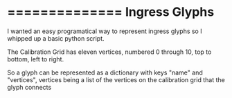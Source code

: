 ==============
Ingress Glyphs
==============

I wanted an easy programatical way to represent ingress glyphs so I whipped up a basic python script.

The Calibration Grid has eleven vertices, numbered 0 through 10, top to bottom, left to right.

So a glyph can be represented as a dictionary with keys "name" and "vertices", vertices being a list of the vertices on the calibration grid that the glyph connects
